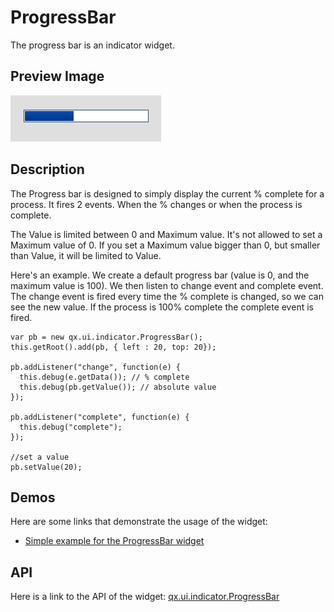 ProgressBar
===========

The progress bar is an indicator widget.

Preview Image
-------------

![progressbar.png](progressbar.png)

Description
-----------

The Progress bar is designed to simply display the current % complete for a process. It fires 2 events. When the % changes or when the process is complete.

The Value is limited between 0 and Maximum value. It's not allowed to set a Maximum value of 0. If you set a Maximum value bigger than 0, but smaller than Value, it will be limited to Value.

Here's an example. We create a default progress bar (value is 0, and the maximum value is 100). We then listen to change event and complete event. The change event is fired every time the % complete is changed, so we can see the new value. If the process is 100% complete the complete event is fired.

    var pb = new qx.ui.indicator.ProgressBar();
    this.getRoot().add(pb, { left : 20, top: 20});

    pb.addListener("change", function(e) {
      this.debug(e.getData()); // % complete
      this.debug(pb.getValue()); // absolute value 
    });

    pb.addListener("complete", function(e) {
      this.debug("complete");
    });

    //set a value
    pb.setValue(20);

Demos
-----

Here are some links that demonstrate the usage of the widget:

-   [Simple example for the ProgressBar widget](http://demo.qooxdoo.org/%{version}/demobrowser/#widget~ProgressBar.html)

API
---

Here is a link to the API of the widget:
[qx.ui.indicator.ProgressBar](http://demo.qooxdoo.org/%{version}/apiviewer/#qx.ui.indicator.ProgressBar)
